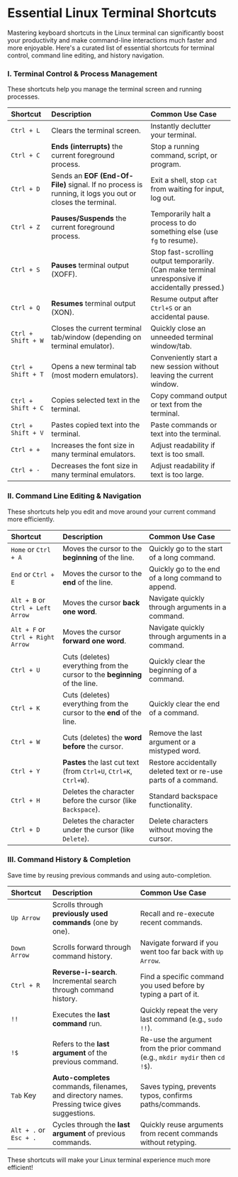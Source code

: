 # Essential Linux Terminal Shortcuts

Mastering keyboard shortcuts in the Linux terminal can significantly boost your productivity and make command-line interactions much faster and more enjoyable. Here's a curated list of essential shortcuts for terminal control, command line editing, and history navigation.

### I. Terminal Control & Process Management

These shortcuts help you manage the terminal screen and running processes.

| Shortcut      | Description                                                 | Common Use Case                                            |
| :------------ | :---------------------------------------------------------- | :--------------------------------------------------------- |
| `Ctrl + L`    | Clears the terminal screen.                                 | Instantly declutter your terminal.                         |
| `Ctrl + C`    | **Ends (interrupts)** the current foreground process.       | Stop a running command, script, or program.                |
| `Ctrl + D`    | Sends an **EOF (End-Of-File)** signal. If no process is running, it logs you out or closes the terminal. | Exit a shell, stop `cat` from waiting for input, log out.  |
| `Ctrl + Z`    | **Pauses/Suspends** the current foreground process.         | Temporarily halt a process to do something else (use `fg` to resume). |
| `Ctrl + S`    | **Pauses** terminal output (XOFF).                           | Stop fast-scrolling output temporarily. (Can make terminal unresponsive if accidentally pressed.) |
| `Ctrl + Q`    | **Resumes** terminal output (XON).                           | Resume output after `Ctrl+S` or an accidental pause.       |
| `Ctrl + Shift + W` | Closes the current terminal tab/window (depending on terminal emulator). | Quickly close an unneeded terminal window/tab.             |
| `Ctrl + Shift + T` | Opens a new terminal tab (most modern emulators).        | Conveniently start a new session without leaving the current window. |
| `Ctrl + Shift + C` | Copies selected text in the terminal.                      | Copy command output or text from the terminal.             |
| `Ctrl + Shift + V` | Pastes copied text into the terminal.                      | Paste commands or text into the terminal.                  |
| `Ctrl + +`    | Increases the font size in many terminal emulators.        | Adjust readability if text is too small.                   |
| `Ctrl + -`    | Decreases the font size in many terminal emulators.        | Adjust readability if text is too large.                   |

### II. Command Line Editing & Navigation

These shortcuts help you edit and move around your current command more efficiently.

| Shortcut      | Description                                                 | Common Use Case                                            |
| :------------ | :---------------------------------------------------------- | :--------------------------------------------------------- |
| `Home` or `Ctrl + A` | Moves the cursor to the **beginning** of the line.          | Quickly go to the start of a long command.                 |
| `End` or `Ctrl + E` | Moves the cursor to the **end** of the line.                | Quickly go to the end of a long command to append.         |
| `Alt + B` or `Ctrl + Left Arrow` | Moves the cursor **back one word**.                         | Navigate quickly through arguments in a command.           |
| `Alt + F` or `Ctrl + Right Arrow` | Moves the cursor **forward one word**.                        | Navigate quickly through arguments in a command.           |
| `Ctrl + U`    | Cuts (deletes) everything from the cursor to the **beginning** of the line. | Quickly clear the beginning of a command.                  |
| `Ctrl + K`    | Cuts (deletes) everything from the cursor to the **end** of the line. | Quickly clear the end of a command.                        |
| `Ctrl + W`    | Cuts (deletes) the **word before** the cursor.              | Remove the last argument or a mistyped word.               |
| `Ctrl + Y`    | **Pastes** the last cut text (from `Ctrl+U`, `Ctrl+K`, `Ctrl+W`). | Restore accidentally deleted text or re-use parts of a command. |
| `Ctrl + H`    | Deletes the character before the cursor (like `Backspace`).| Standard backspace functionality.                          |
| `Ctrl + D`    | Deletes the character under the cursor (like `Delete`).    | Delete characters without moving the cursor.               |

### III. Command History & Completion

Save time by reusing previous commands and using auto-completion.

| Shortcut      | Description                                                 | Common Use Case                                            |
| :------------ | :---------------------------------------------------------- | :--------------------------------------------------------- |
| `Up Arrow`    | Scrolls through **previously used commands** (one by one). | Recall and re-execute recent commands.                     |
| `Down Arrow`  | Scrolls forward through command history.                    | Navigate forward if you went too far back with `Up Arrow`. |
| `Ctrl + R`    | **Reverse-i-search**. Incremental search through command history. | Find a specific command you used before by typing a part of it. |
| `!!`          | Executes the **last command** run.                          | Quickly repeat the very last command (e.g., `sudo !!`).   |
| `!$`          | Refers to the **last argument** of the previous command.    | Re-use the argument from the prior command (e.g., `mkdir mydir` then `cd !$`). |
| `Tab` Key     | **Auto-completes** commands, filenames, and directory names. Pressing twice gives suggestions. | Saves typing, prevents typos, confirms paths/commands.     |
| `Alt + .` or `Esc + .` | Cycles through the **last argument** of previous commands. | Quickly reuse arguments from recent commands without retyping. |

These shortcuts will make your Linux terminal experience much more efficient!
